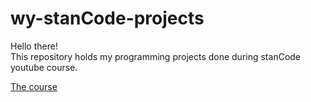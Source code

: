 # wy-stanCode-projects
Hello there!\
This repository holds my programming projects done during stanCode youtube course.

[The course](https://www.youtube.com/watch?v=d0G2nRKDbqQ)
